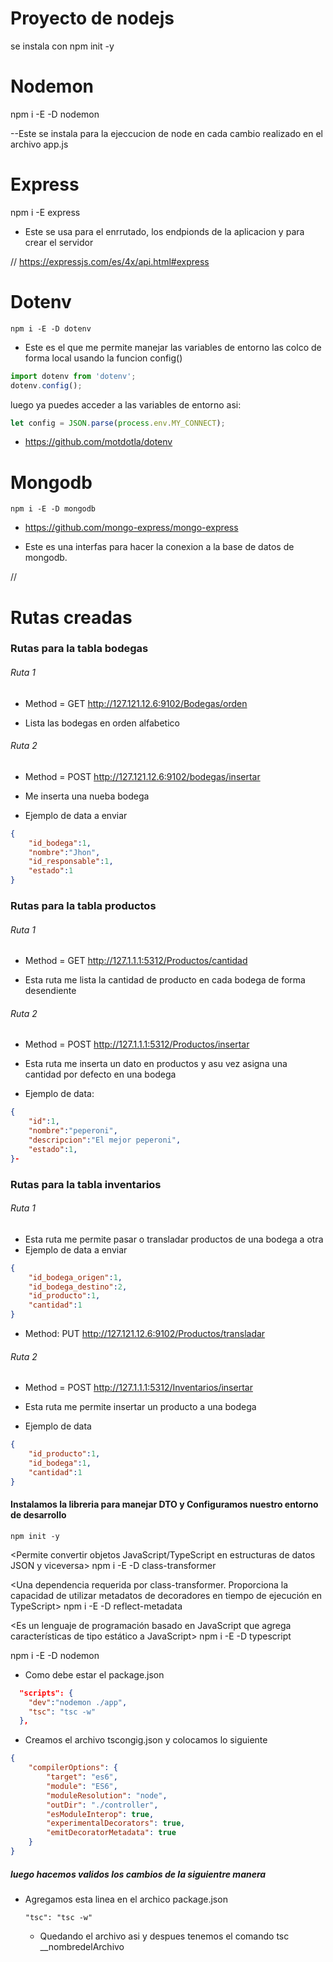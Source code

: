 # Proyecto de nodejs
se instala con npm init -y


# Nodemon
npm i -E -D nodemon

--Este se instala para la ejeccucion de node en cada cambio realizado en el archivo app.js

# Express
npm i -E express

- Este se usa para el enrrutado, los endpionds de la aplicacion y para crear el servidor 

// https://expressjs.com/es/4x/api.html#express

# Dotenv
```
npm i -E -D dotenv
```

- Este es el que me permite manejar las variables de entorno
las colco de forma local usando la funcion config()

```javascript
import dotenv from 'dotenv';
dotenv.config();
```

luego ya puedes acceder a las variables de entorno asi: 
```javascript
let config = JSON.parse(process.env.MY_CONNECT);
```

- https://github.com/motdotla/dotenv

# Mongodb
```
npm i -E -D mongodb
```
- https://github.com/mongo-express/mongo-express

- Este es una interfas para hacer la conexion a la base de datos de mongodb.

// 

# Rutas creadas

### Rutas para la tabla bodegas 

###### Ruta 1 
- Method = GET
http://127.121.12.6:9102/Bodegas/orden

- Lista las bodegas en orden alfabetico

###### Ruta 2
- Method = POST
http://127.121.12.6:9102/bodegas/insertar

- Me inserta una nueba bodega 
- Ejemplo de data a enviar
```json
{
    "id_bodega":1,
    "nombre":"Jhon",
    "id_responsable":1,
    "estado":1
}
```


### Rutas para la tabla productos


###### Ruta 1
- Method = GET
http://127.1.1.1:5312/Productos/cantidad

- Esta ruta me lista la cantidad de producto en cada bodega de forma desendiente



###### Ruta 2
- Method = POST
http://127.1.1.1:5312/Productos/insertar

- Esta ruta me inserta un dato en productos y asu vez asigna una cantidad por defecto en una bodega

- Ejemplo de data:
```json
{
    "id":1,
    "nombre":"peperoni",
    "descripcion":"El mejor peperoni",
    "estado":1,
}-
```


### Rutas para la tabla inventarios 
###### Ruta 1
- Esta ruta me permite pasar o transladar productos de una bodega a otra 
- Ejemplo de data  a enviar

```json
{
    "id_bodega_origen":1,
    "id_bodega_destino":2,
    "id_producto":1,
    "cantidad":1
}
```
- Method: PUT
http://127.121.12.6:9102/Productos/transladar


###### Ruta 2
- Method = POST
http://127.1.1.1:5312/Inventarios/insertar

- Esta ruta me permite insertar un producto a una bodega
- Ejemplo de data
```json
{
    "id_producto":1,
    "id_bodega":1,
    "cantidad":1
}
```

#### Instalamos la libreria para manejar DTO y Configuramos nuestro entorno de desarrollo

``` 
npm init -y
```

<Permite convertir objetos JavaScript/TypeScript en estructuras de datos JSON y viceversa>
npm i -E -D class-transformer

<Una dependencia requerida por class-transformer. Proporciona la capacidad de utilizar metadatos de decoradores en tiempo de ejecución en TypeScript>
npm i -E -D reflect-metadata

<Es un lenguaje de programación basado en JavaScript que agrega características de tipo estático a JavaScript>
npm i -E -D typescript

<Esta libreria es para ejecutar los cambios en el servidor en tiempo real>
npm i -E -D nodemon  

- Como debe estar el package.json
```json
  "scripts": {
    "dev":"nodemon ./app",
    "tsc": "tsc -w"
  },
```
- Creamos el archivo tscongig.json y colocamos lo siguiente
```json
{
    "compilerOptions": {
        "target": "es6", 
        "module": "ES6", 
        "moduleResolution": "node",
        "outDir": "./controller", 
        "esModuleInterop": true,
        "experimentalDecorators": true,
        "emitDecoratorMetadata": true
    }
}
```
##### luego hacemos validos los cambios de la siguientre manera
- Agregamos esta linea en el archico package.json
    ```
    "tsc": "tsc -w"
    ```
    - Quedando el archivo asi
y despues tenemos el comando tsc __nombredelArchivo
